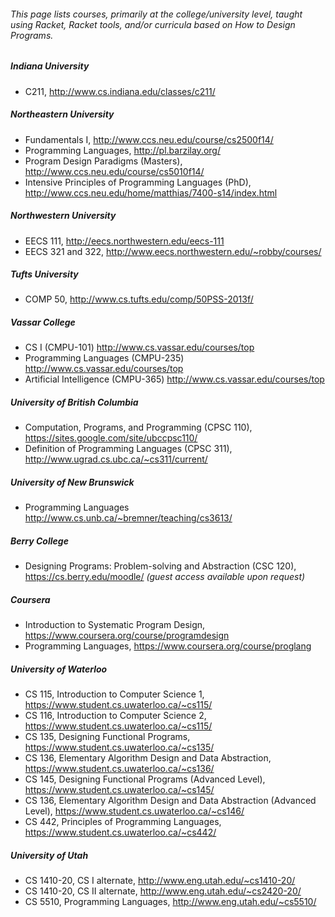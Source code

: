 ###### This page lists courses, primarily at the college/university level, taught using Racket, Racket tools, and/or curricula based on How to Design Programs.

##### Indiana University

* C211, http://www.cs.indiana.edu/classes/c211/

##### Northeastern University

* Fundamentals I, http://www.ccs.neu.edu/course/cs2500f14/
* Programming Languages, http://pl.barzilay.org/
* Program Design Paradigms (Masters), http://www.ccs.neu.edu/course/cs5010f14/
* Intensive Principles of Programming Languages (PhD), http://www.ccs.neu.edu/home/matthias/7400-s14/index.html

##### Northwestern University

* EECS 111, http://eecs.northwestern.edu/eecs-111
* EECS 321 and 322, http://www.eecs.northwestern.edu/~robby/courses/

##### Tufts University

* COMP 50, http://www.cs.tufts.edu/comp/50PSS-2013f/

##### Vassar College

* CS I (CMPU-101) http://www.cs.vassar.edu/courses/top
* Programming Languages (CMPU-235) http://www.cs.vassar.edu/courses/top
* Artificial Intelligence (CMPU-365) http://www.cs.vassar.edu/courses/top

##### University of British Columbia

* Computation, Programs, and Programming (CPSC 110), https://sites.google.com/site/ubccpsc110/
* Definition of Programming Languages (CPSC 311), http://www.ugrad.cs.ubc.ca/~cs311/current/

##### University of New Brunswick 

* Programming Languages http://www.cs.unb.ca/~bremner/teaching/cs3613/

##### Berry College

* Designing Programs: Problem-solving and Abstraction (CSC 120), https://cs.berry.edu/moodle/ _(guest access available upon request)_

##### Coursera

* Introduction to Systematic Program Design, https://www.coursera.org/course/programdesign
* Programming Languages, https://www.coursera.org/course/proglang

##### University of Waterloo

* CS 115, Introduction to Computer Science 1, https://www.student.cs.uwaterloo.ca/~cs115/
* CS 116, Introduction to Computer Science 2, https://www.student.cs.uwaterloo.ca/~cs115/
* CS 135, Designing Functional Programs, https://www.student.cs.uwaterloo.ca/~cs135/
* CS 136, Elementary Algorithm Design and Data Abstraction, https://www.student.cs.uwaterloo.ca/~cs136/
* CS 145, Designing Functional Programs (Advanced Level), https://www.student.cs.uwaterloo.ca/~cs145/
* CS 136, Elementary Algorithm Design and Data Abstraction (Advanced Level), https://www.student.cs.uwaterloo.ca/~cs146/
* CS 442, Principles of Programming Languages, https://www.student.cs.uwaterloo.ca/~cs442/

##### University of Utah

* CS 1410-20, CS I alternate, http://www.eng.utah.edu/~cs1410-20/
* CS 1410-20, CS II alternate,  http://www.eng.utah.edu/~cs2420-20/
* CS 5510, Programming Languages, http://www.eng.utah.edu/~cs5510/
